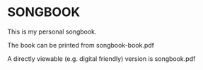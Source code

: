 # SONGBOOK

This is my personal songbook.

The book can be printed from songbook-book.pdf

A directly viewable (e.g. digital friendly) version is songbook.pdf